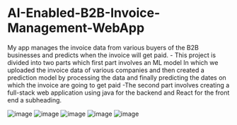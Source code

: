 # AI-Enabled-B2B-Invoice-Management-WebApp
My app manages the invoice data from various buyers of the B2B businesses and predicts when  the invoice will get paid. - This project is divided into two parts which first part 
involves an ML model In which we uploaded the invoice data of various companies and then created a prediction model by processing the data and finally predicting the dates on which the invoice are going to get paid -The 
second part involves creating a full-stack web application using java for the backend and React for the front end a subheading.

![image](https://user-images.githubusercontent.com/69668540/227299995-16c6996d-5465-464d-af69-98891d5f3fd8.png)
![image](https://user-images.githubusercontent.com/69668540/227300158-a260b5c3-a310-4864-9430-43c4980b538e.png)
![image](https://user-images.githubusercontent.com/69668540/227300299-f7e36878-c078-4bab-85f3-a2cf8a2705fe.png)
![image](https://user-images.githubusercontent.com/69668540/227300453-c7bd7a22-ecdb-4442-b581-bbd396406447.png)
![image](https://user-images.githubusercontent.com/69668540/227300538-9d1c738e-a964-48dc-864c-c62402896b5e.png)
